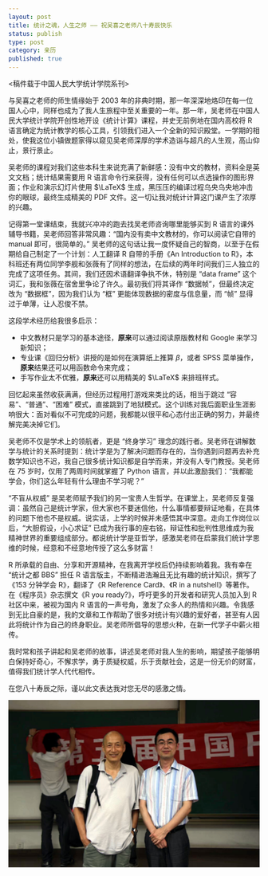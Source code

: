 ```yaml
---
layout: post
title: 统计之魂，人生之师 —— 祝吴喜之老师八十寿辰快乐
status: publish
type: post
category: 亲历
published: true
---
```


<稿件载于中国人民大学统计学院系刊>

与吴喜之老师的师生情缘始于 2003 年的非典时期，那一年深深地烙印在每一位国人心中，同样也成为了我人生旅程中至关重要的一年。那一年，吴老师在中国人民大学统计学院开创性地开设《统计计算》课程，并史无前例地在国内高校将 R 语言确定为统计教学的核心工具，引领我们进入一个全新的知识殿堂。一学期的相处，使我这位小镇做题家得以窥见吴老师深厚的学术造诣与超凡的人生观，高山仰止，景行景止。

吴老师的课程对我们这些本科生来说充满了新鲜感：没有中文的教材，资料全是英文文档；统计结果需要用 R 语言命令行来获得，没有任何可以点选操作的图形界面；作业和演示幻灯片使用 $\LaTeX$ 生成，黑压压的编译过程乌央乌央地冲击你的眼球，最终生成精美的 PDF 文件。这一切让我对统计计算这门课产生了浓厚的兴趣。

<!-- more -->

记得第一堂课结束，我就兴冲冲的跑去找吴老师咨询哪里能够买到 R 语言的课外辅导书籍，吴老师回答非常风趣：“国内没有卖中文教材的，你可以阅读它自带的 manual 即可，很简单的。” 吴老师的这句话让我一度怀疑自己的智商，以至于在假期给自己制定了一个计划：人工翻译 R 自带的手册《An Introduction to R》，本科班还有两位同学李舰和张薇有了同样的想法，在后续的两年时间我们三人独立的完成了这项任务。其间，我们还因术语翻译争执不休，特别是 “data frame” 这个词汇，我和张薇在宿舍里争论了许久。最初我们将其译作 “数据帧”，但最终决定改为 “数据框”，因为我们认为 “框” 更能体现数据的密度与信息量，而 “帧” 显得过于单薄，让人忍俊不禁。

这段学术经历给我很多启示：

- 中文教材只是学习的基本途径，**原来**可以通过阅读原版教材和 Google 来学习新知识；
- 专业课《回归分析》讲授的是如何在演算纸上推算 $\beta$，或者 SPSS 菜单操作，**原来**结果还可以用函数命令来完成；
- 手写作业太不优雅，**原来**还可以用精美的 $\LaTeX$ 来排班样式。

回忆起来虽然收获满满，但经历过程用打游戏来类比的话，相当于跳过 “容易”、“普通”、“困难” 模式，直接跳到了地狱模式。这个训练对我后面职业生涯影响很大：面对看似不可完成的问题，我都能以很平和心态付出正确的努力，并最终解完美决掉它们。

吴老师不仅是学术上的领航者，更是 “终身学习” 理念的践行者。吴老师在讲解数学与统计的关系时提到：统计学是为了解决问题而存在的，当你遇到问题再去补充数学知识也不迟，我自己很多统计知识都是自学而来，并没有人专门教授。吴老师在 75 岁时，仅用了两周时间就掌握了 Python 语言，并以此激励我们：“我都能学会，你们这么年轻有什么理由不学习呢？”

“不盲从权威” 是吴老师赋予我们的另一宝贵人生哲学。在课堂上，吴老师反复强调：虽然自己是统计学家，但大家也不要迷信他，什么事情都要辩证地看，在具体的问题下他也不是权威。说实话，上学的时候并未感悟其中深意。走向工作岗位以后，“大胆假设，小心求证” 已成为我行事的座右铭，辩证性和批判性思维成为我精神世界的重要组成部分。都说统计学是亚哲学，感激吴老师在启蒙我们统计学思维的时候，经意和不经意地传授了这么多财富！

R 所承载的自由、分享和开源精神，在我离开学校后仍持续影响着我。我有幸在 “统计之都 BBS” 担任 R 语言版主，不断精进浩瀚且无比有趣的统计知识，撰写了《153 分钟学会 R》，翻译了《R Reference Card》、《R in a nutshell》等著作。在《程序员》杂志撰文《R you ready?》，呼吁更多的开发者和研究人员加入到 R 社区中来，被视为国内 R 语言的一声号角，激发了众多人的热情和兴趣。令我感到无比自豪的是，我的文章和工作帮助了很多对统计有兴趣的爱好者，甚至有人因此将统计作为自己的终身职业。吴老师所倡导的思想火种，在新一代学子中薪火相传。

我时常和孩子讲起和吴老师的故事，讲述吴老师对我人生的影响，期望孩子能够明白保持好奇心，不懈求学，勇于质疑权威，乐于贡献社会，这是一份无价的财富，值得我们统计学人代代相传。

在您八十寿辰之际，谨以此文表达我对您无尽的感激之情。

![](/upload/pic/wu05.jpg)